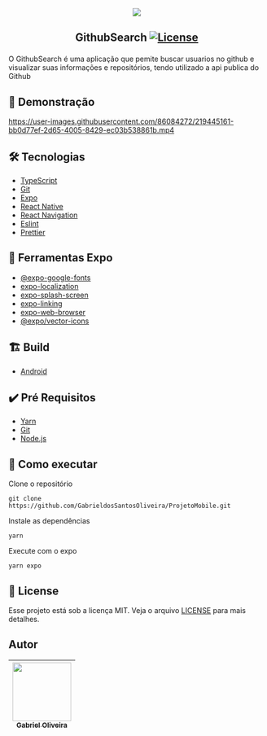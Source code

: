 <p align="center">
<img src="https://user-images.githubusercontent.com/86084272/219434525-d515c049-d511-480d-9208-f02966303711.png"/> </p>
  
 ## <p align="center"> GithubSearch <a href="LICENSE"> <img  src="https://img.shields.io/static/v1?label=License&message=MIT&color=&labelColor=202024" alt="License"></a> </p>
 O GithubSearch é uma aplicação que pemite buscar usuarios no github e visualizar suas informações e repositórios, tendo utilizado a api publica do Github
 
## 🔖 Demonstração

https://user-images.githubusercontent.com/86084272/219445161-bb0d77ef-2d65-4005-8429-ec03b538861b.mp4



## 🛠️ Tecnologias
- [TypeScript](https://www.typescriptlang.org/) 
- [Git](https://git-scm.com/)
- [Expo](https://docs.expo.dev/)
- [React Native](https://reactnative.dev/) 
- [React Navigation](https://reactnavigation.org/)
- [Eslint](https://eslint.org/)
- [Prettier](https://prettier.io/)

## 🔨 Ferramentas Expo
- [@expo-google-fonts](https://docs.expo.dev/guides/using-custom-fonts/)
- [expo-localization](https://docs.expo.dev/versions/latest/sdk/location/)
- [expo-splash-screen](https://docs.expo.dev/guides/splash-screens/)
- [expo-linking](https://docs.expo.dev/guides/linking/)
- [expo-web-browser](https://docs.expo.dev/versions/latest/sdk/webbrowser/)
- [@expo/vector-icons](https://docs.expo.dev/guides/icons/)

## 🏗️ Build
- [Android]() 

## ✔️ Pré Requisitos
- [Yarn](https://classic.yarnpkg.com/lang/en/docs/install)
- [Git](https://git-scm.com/book/en/v2/Getting-Started-Installing-Git)
- [Node.js](https://nodejs.org/en/)

## 🚀 Como executar

Clone o repositório
```
git clone https://github.com/GabrieldosSantosOliveira/ProjetoMobile.git
```
Instale as dependências
```
yarn 
```
Execute com o expo
```
yarn expo 
```
## 📝 License
Esse projeto está sob a licença MIT. Veja o arquivo [LICENSE](LICENSE) para mais detalhes.

## Autor
| [<img src="https://avatars.githubusercontent.com/u/86084272?v=4" width=115><br><sub>Gabriel Oliveira</sub>](https://github.com/camilafernanda)
| :---: | 

